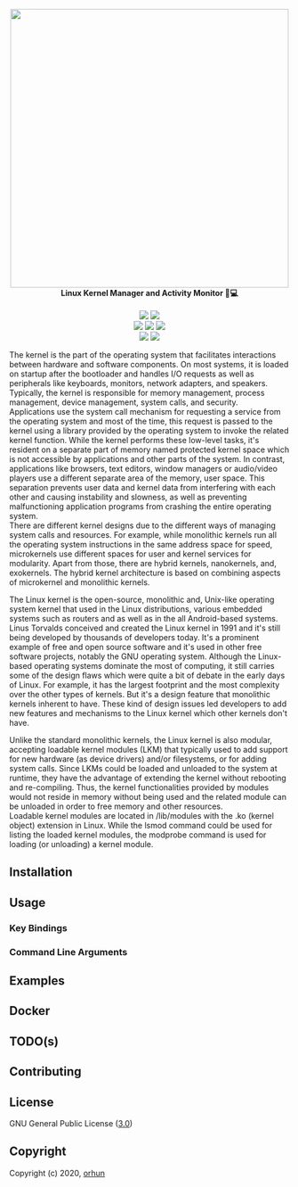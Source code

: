 <p align="center">
    <a href="https://github.com/orhun/kmon">
        <img src="https://user-images.githubusercontent.com/24392180/73918056-d5c45500-48d1-11ea-8d18-9943827ab2ed.png" width="500"></a>
    <br>
    <b>Linux Kernel Manager and Activity Monitor 🐧💻</b>
    <br>
    <br>
    <a href="https://github.com/orhun/kmon/actions?query=workflow%3A%22Continuous+Integration%22"><img src="https://img.shields.io/github/workflow/status/orhun/kmon/Continuous Integration/master?color=000000&label=CI&style=flat-square"></a>
    <a href="https://github.com/orhun/kmon/actions?query=workflow%3A%22Continuous+Deployment%22"><img src="https://img.shields.io/github/workflow/status/orhun/kmon/Continuous Deployment/master?color=000000&label=CD&style=flat-square"></a>
    <br>
    <a href="https://github.com/orhun/kmon/releases"><img src="https://img.shields.io/github/v/release/orhun/kmon?color=000000&style=flat-square"></a>
    <a href="https://crates.io/crates/kmon/"><img src="https://img.shields.io/crates/v/kmon?color=000000&style=flat-square"></a>
    <a href="https://aur.archlinux.org/packages/kmon/"><img src="https://img.shields.io/aur/version/kmon?color=000000&style=flat-square"></a>
    <br>
    <a href="https://codecov.io/gh/orhun/kmon"><img src="https://img.shields.io/codecov/c/gh/orhun/kmon?color=000000&style=flat-square"></a>
    <a href="https://github.com/orhun/kmon/blob/master/LICENSE"><img src="https://img.shields.io/crates/l/kmon?color=000000&style=flat-square"></a>
</p>

The kernel is the part of the operating system that facilitates interactions between hardware and software components. On most systems, it is loaded on startup after the bootloader and handles I/O requests as well as peripherals like keyboards, monitors, network adapters, and speakers. Typically, the kernel is responsible for memory management, process management, device management, system calls, and security.  
Applications use the system call mechanism for requesting a service from the operating system and most of the time, this request is passed to the kernel using a library provided by the operating system to invoke the related kernel function. While the kernel performs these low-level tasks, it's resident on a separate part of memory named protected kernel space which is not accessible by applications and other parts of the system. In contrast, applications like browsers, text editors, window managers or audio/video players use a different separate area of the memory, user space. This separation prevents user data and kernel data from interfering with each other and causing instability and slowness, as well as preventing malfunctioning application programs from crashing the entire operating system.  
There are different kernel designs due to the different ways of managing system calls and resources. For example, while monolithic kernels run all the operating system instructions in the same address space for speed, microkernels use different spaces for user and kernel services for modularity. Apart from those, there are hybrid kernels, nanokernels, and, exokernels. The hybrid kernel architecture is based on combining aspects of microkernel and monolithic kernels.

The Linux kernel is the open-source, monolithic and, Unix-like operating system kernel that used in the Linux distributions, various embedded systems such as routers and as well as in the all Android-based systems. Linus Torvalds conceived and created the Linux kernel in 1991 and it's still being developed by thousands of developers today. It's a prominent example of free and open source software and it's used in other free software projects, notably the GNU operating system.
Although the Linux-based operating systems dominate the most of computing, it still carries some of the design flaws which were quite a bit of debate in the early days of Linux. For example, it has the largest footprint and the most complexity over the other types of kernels. But it's a design feature that monolithic kernels inherent to have. These kind of design issues led developers to add new features and mechanisms to the Linux kernel which other kernels don't have.

Unlike the standard monolithic kernels, the Linux kernel is also modular, accepting loadable kernel modules (LKM) that typically used to add support for new hardware (as device drivers) and/or filesystems, or for adding system calls. Since LKMs could be loaded and unloaded to the system at runtime, they have the advantage of extending the kernel without rebooting and re-compiling. Thus, the kernel functionalities provided by modules would not reside in memory without being used and the related module can be unloaded in order to free memory and other resources.  
Loadable kernel modules are located in /lib/modules with the .ko (kernel object) extension in Linux. While the lsmod command could be used for listing the loaded kernel modules, the modprobe command is used for loading (or unloading) a kernel module.

## Installation

## Usage

### Key Bindings

### Command Line Arguments

## Examples

## Docker

## TODO(s)

## Contributing

## License

GNU General Public License ([3.0](https://www.gnu.org/licenses/gpl.txt))

## Copyright

Copyright (c) 2020, [orhun](mailto:orhunparmaksiz@gmail.com)